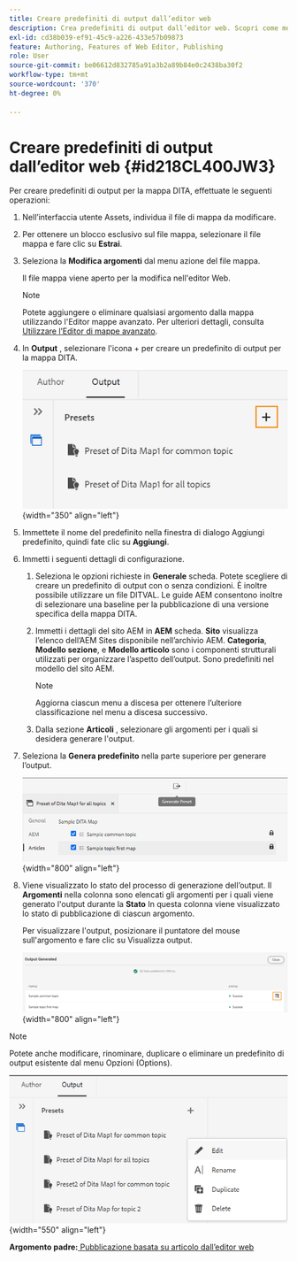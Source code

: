 ```yaml
---
title: Creare predefiniti di output dall’editor web
description: Crea predefiniti di output dall’editor web. Scopri come modificare, rinominare, duplicare ed eliminare un predefinito di output in Guide AEM.
exl-id: cd38b039-ef91-45c9-a226-433e57b09873
feature: Authoring, Features of Web Editor, Publishing
role: User
source-git-commit: be06612d832785a91a3b2a89b84e0c2438ba30f2
workflow-type: tm+mt
source-wordcount: '370'
ht-degree: 0%

---
```


# Creare predefiniti di output dall’editor web {#id218CL400JW3}

Per creare predefiniti di output per la mappa DITA, effettuate le seguenti operazioni:

1. Nell’interfaccia utente Assets, individua il file di mappa da modificare.

1. Per ottenere un blocco esclusivo sul file mappa, selezionare il file mappa e fare clic su **Estrai**.

1. Seleziona la **Modifica argomenti** dal menu azione del file mappa.

   Il file mappa viene aperto per la modifica nell&#39;editor Web.

   >[!NOTE]
   >
   > Potete aggiungere o eliminare qualsiasi argomento dalla mappa utilizzando l&#39;Editor mappe avanzato. Per ulteriori dettagli, consulta [Utilizzare l’Editor di mappe avanzato](map-editor-advanced-map-editor.md#).

1. In **Output** , selezionare l&#39;icona + per creare un predefinito di output per la mappa DITA.

   ![](images/output-tab-preset_cs.png){width="350" align="left"}

1. Immettete il nome del predefinito nella finestra di dialogo Aggiungi predefinito, quindi fate clic su **Aggiungi**.

1. Immetti i seguenti dettagli di configurazione.

   1. Seleziona le opzioni richieste in **Generale** scheda. Potete scegliere di creare un predefinito di output con o senza condizioni. È inoltre possibile utilizzare un file DITVAL. Le guide AEM consentono inoltre di selezionare una baseline per la pubblicazione di una versione specifica della mappa DITA.
   1. Immetti i dettagli del sito AEM in **AEM** scheda. **Sito** visualizza l’elenco dell’AEM Sites disponibile nell’archivio AEM. **Categoria**, **Modello sezione**, e **Modello articolo** sono i componenti strutturali utilizzati per organizzare l’aspetto dell’output. Sono predefiniti nel modello del sito AEM.

      >[!NOTE]
      >
      > Aggiorna ciascun menu a discesa per ottenere l’ulteriore classificazione nel menu a discesa successivo.

   1. Dalla sezione **Articoli** , selezionare gli argomenti per i quali si desidera generare l&#39;output.
1. Seleziona la **Genera predefinito** nella parte superiore per generare l’output.

   ![](images/add-preset-articles-tab_cs.png){width="800" align="left"}

1. Viene visualizzato lo stato del processo di generazione dell’output. Il **Argomenti** nella colonna sono elencati gli argomenti per i quali viene generato l&#39;output durante la **Stato** In questa colonna viene visualizzato lo stato di pubblicazione di ciascun argomento.

   Per visualizzare l&#39;output, posizionare il puntatore del mouse sull&#39;argomento e fare clic su Visualizza output.

   ![](images/add-preset-output-generated_cs.png){width="800" align="left"}


>[!NOTE]
>
> Potete anche modificare, rinominare, duplicare o eliminare un predefinito di output esistente dal menu Opzioni (Options).

![](images/edit-preset_cs.png){width="550" align="left"}

**Argomento padre:**[ Pubblicazione basata su articolo dall’editor web](web-editor-article-publishing.md)
